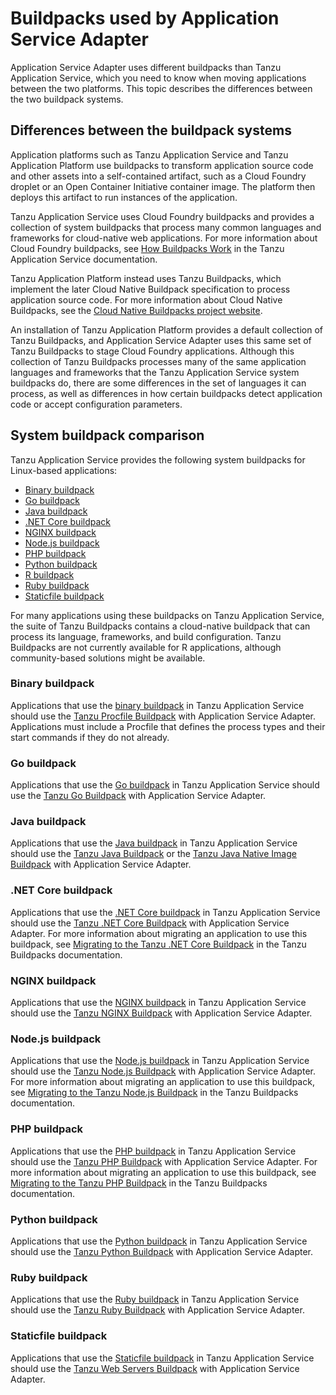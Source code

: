 # Buildpacks used by Application Service Adapter

Application Service Adapter uses different buildpacks than Tanzu Application Service, which you need to know
when moving applications between the two platforms. This topic describes the
differences between the two buildpack systems.

## <a id="overview"></a>Differences between the buildpack systems

Application platforms such as Tanzu Application Service and Tanzu Application Platform use buildpacks to transform application source code and other assets into a self-contained artifact, such as a Cloud Foundry droplet or an Open Container Initiative container image. The platform then deploys this artifact to run instances of the application.

Tanzu Application Service uses Cloud Foundry buildpacks and provides a collection of system buildpacks that process many common languages and frameworks for cloud-native web applications. For more information about Cloud Foundry buildpacks, see [How Buildpacks Work](https://docs.vmware.com/en/VMware-Tanzu-Application-Service/3.0/tas-for-vms/understand-buildpacks.html) in the Tanzu Application Service documentation.

Tanzu Application Platform instead uses Tanzu Buildpacks, which implement the later Cloud Native Buildpack specification to process application source code. For more information about Cloud Native Buildpacks, see the [Cloud Native Buildpacks project website](https://buildpacks.io/).

An installation of Tanzu Application Platform provides a default collection of Tanzu Buildpacks, and Application Service Adapter uses this same set of Tanzu Buildpacks to stage Cloud Foundry applications. Although this collection of Tanzu Buildpacks processes many of the same application languages and frameworks that the Tanzu Application Service system buildpacks do, there are some differences in the set of languages it can process, as well as differences in how certain buildpacks detect application code or accept configuration parameters.


## <a id="comparison"></a>System buildpack comparison

Tanzu Application Service provides the following system buildpacks for Linux-based applications:

- [Binary buildpack](https://docs.vmware.com/en/VMware-Tanzu-Application-Service/4.0/tas-for-vms/binary-index.html)
- [Go buildpack](https://docs.vmware.com/en/VMware-Tanzu-Application-Service/4.0/tas-for-vms/go-index.html)
- [Java buildpack](https://docs.vmware.com/en/VMware-Tanzu-Application-Service/4.0/tas-for-vms/java-index.html)
- [.NET Core buildpack](https://docs.vmware.com/en/VMware-Tanzu-Application-Service/4.0/tas-for-vms/dotnet-core-index.html)
- [NGINX buildpack](https://docs.vmware.com/en/VMware-Tanzu-Application-Service/4.0/tas-for-vms/nginx-index.html)
- [Node.js buildpack](https://docs.vmware.com/en/VMware-Tanzu-Application-Service/4.0/tas-for-vms/node-index.html)
- [PHP buildpack](https://docs.vmware.com/en/VMware-Tanzu-Application-Service/4.0/tas-for-vms/php-index.html)
- [Python buildpack](https://docs.vmware.com/en/VMware-Tanzu-Application-Service/4.0/tas-for-vms/python-index.html)
- [R buildpack](https://docs.vmware.com/en/VMware-Tanzu-Application-Service/4.0/tas-for-vms/r-index.html)
- [Ruby buildpack](https://docs.vmware.com/en/VMware-Tanzu-Application-Service/4.0/tas-for-vms/ruby-index.html)
- [Staticfile buildpack](https://docs.vmware.com/en/VMware-Tanzu-Application-Service/4.0/tas-for-vms/staticfile-index.html)

For many applications using these buildpacks on Tanzu Application Service, the suite of Tanzu Buildpacks contains a cloud-native buildpack that can process its language, frameworks, and build configuration. Tanzu Buildpacks are not currently available for R applications, although community-based solutions might be available.

### <a id="binary"></a> Binary buildpack

Applications that use the [binary buildpack](https://docs.vmware.com/en/VMware-Tanzu-Application-Service/4.0/tas-for-vms/binary-index.html) in Tanzu Application Service should use the [Tanzu Procfile Buildpack](https://docs.vmware.com/en/VMware-Tanzu-Buildpacks/services/tanzu-buildpacks/GUID-procfile-procfile-buildpack.html) with Application Service Adapter. Applications must include a Procfile that defines the process types and their start commands if they do not already.

### <a id="go"></a> Go buildpack

Applications that use the [Go buildpack](https://docs.vmware.com/en/VMware-Tanzu-Application-Service/4.0/tas-for-vms/go-index.html) in Tanzu Application Service should use the [Tanzu Go Buildpack](https://docs.vmware.com/en/VMware-Tanzu-Buildpacks/services/tanzu-buildpacks/GUID-go-go-buildpack.html) with Application Service Adapter.

### <a id="java"></a> Java buildpack

Applications that use the [Java buildpack](https://docs.vmware.com/en/VMware-Tanzu-Application-Service/4.0/tas-for-vms/java-index.html) in Tanzu Application Service should use the [Tanzu Java Buildpack](https://docs.vmware.com/en/VMware-Tanzu-Buildpacks/services/tanzu-buildpacks/GUID-java-java-buildpack.html) or the [Tanzu Java Native Image Buildpack](https://docs.vmware.com/en/VMware-Tanzu-Buildpacks/services/tanzu-buildpacks/GUID-java-native-image-java-native-image-buildpack.html) with Application Service Adapter.

### <a id="dotnet-core"></a> .NET Core buildpack

Applications that use the [.NET Core buildpack](https://docs.vmware.com/en/VMware-Tanzu-Application-Service/4.0/tas-for-vms/dotnet-core-index.html) in Tanzu Application Service should use the [Tanzu .NET Core Buildpack](https://docs.vmware.com/en/VMware-Tanzu-Buildpacks/services/tanzu-buildpacks/GUID-dotnet-core-dotnet-core-buildpack.html) with Application Service Adapter. For more information about migrating an application to use this buildpack, see [Migrating to the Tanzu .NET Core Buildpack](https://docs.vmware.com/en/VMware-Tanzu-Buildpacks/services/tanzu-buildpacks/GUID-nodejs-nodejs-migration.html) in the Tanzu Buildpacks documentation.

### <a id="nginx"></a> NGINX buildpack

Applications that use the [NGINX buildpack](https://docs.vmware.com/en/VMware-Tanzu-Application-Service/4.0/tas-for-vms/nginx-index.html) in Tanzu Application Service should use the [Tanzu NGINX Buildpack](https://docs.vmware.com/en/VMware-Tanzu-Buildpacks/services/tanzu-buildpacks/GUID-nginx-nginx-buildpack.html) with Application Service Adapter.

### <a id="nodejs"></a> Node.js buildpack

Applications that use the [Node.js buildpack](https://docs.vmware.com/en/VMware-Tanzu-Application-Service/4.0/tas-for-vms/node-index.html) in Tanzu Application Service should use the [Tanzu Node.js Buildpack](https://docs.vmware.com/en/VMware-Tanzu-Buildpacks/services/tanzu-buildpacks/GUID-nodejs-nodejs-buildpack.html) with Application Service Adapter. For more information about migrating an application to use this buildpack, see [Migrating to the Tanzu Node.js Buildpack](https://docs.vmware.com/en/VMware-Tanzu-Buildpacks/services/tanzu-buildpacks/GUID-nodejs-nodejs-migration.html) in the Tanzu Buildpacks documentation.

### <a id="php"></a> PHP buildpack

Applications that use the [PHP buildpack](https://docs.vmware.com/en/VMware-Tanzu-Application-Service/4.0/tas-for-vms/php-index.html) in Tanzu Application Service should use the [Tanzu PHP Buildpack](https://docs.vmware.com/en/VMware-Tanzu-Buildpacks/services/tanzu-buildpacks/GUID-php-php-buildpack.html) with Application Service Adapter. For more information about migrating an application to use this buildpack, see [Migrating to the Tanzu PHP Buildpack](https://docs.vmware.com/en/VMware-Tanzu-Buildpacks/services/tanzu-buildpacks/GUID-php-php-migration.html) in the Tanzu Buildpacks documentation.

### <a id="python"></a> Python buildpack

Applications that use the [Python buildpack](https://docs.vmware.com/en/VMware-Tanzu-Application-Service/4.0/tas-for-vms/python-index.html) in Tanzu Application Service should use the [Tanzu Python Buildpack](https://docs.vmware.com/en/VMware-Tanzu-Buildpacks/services/tanzu-buildpacks/GUID-python-python-buildpack.html) with Application Service Adapter.

### <a id="ruby"></a> Ruby buildpack

Applications that use the [Ruby buildpack](https://docs.vmware.com/en/VMware-Tanzu-Application-Service/4.0/tas-for-vms/ruby-index.html) in Tanzu Application Service should use the [Tanzu Ruby Buildpack](https://docs.vmware.com/en/VMware-Tanzu-Buildpacks/services/tanzu-buildpacks/GUID-ruby-ruby-buildpack.html) with Application Service Adapter.

### <a id="staticfile"></a> Staticfile buildpack

Applications that use the [Staticfile buildpack](https://docs.vmware.com/en/VMware-Tanzu-Application-Service/4.0/tas-for-vms/staticfile-index.html) in Tanzu Application Service should use the [Tanzu Web Servers Buildpack](https://docs.vmware.com/en/VMware-Tanzu-Buildpacks/services/tanzu-buildpacks/GUID-web-servers-web-servers-buildpack.html) with Application Service Adapter.
